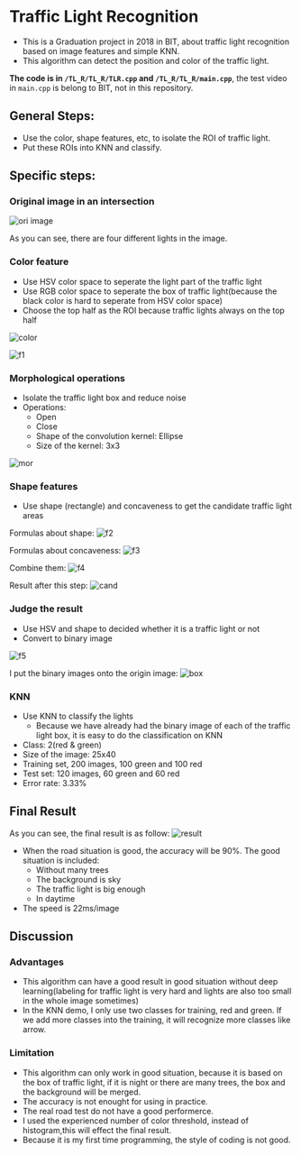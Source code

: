 # Traffic Light Recognition
* This is a Graduation project in 2018 in BIT, about traffic light recognition based on image features and simple KNN.
* This algorithm can detect the position and color of the traffic light.

**The code is in ``/TL_R/TL_R/TLR.cpp`` and ``/TL_R/TL_R/main.cpp``**, the test video in ``main.cpp`` is belong to BIT, not in this repository.


## General Steps:
* Use the color, shape features, etc, to isolate the ROI of traffic light.
* Put these ROIs into KNN and classify.

## Specific steps:
### Original image in an intersection
![ori image](res/1.jpg)

As you can see, there are four different lights in the image.

### Color feature
* Use HSV color space to seperate the light part of the traffic light
* Use RGB color space to seperate the box of traffic light(because the black color is hard to seperate from HSV color space)
* Choose the top half as the ROI because traffic lights always on the top half

![color](res/2.jpg)

![f1](res/f1.jpg)

### Morphological operations
* Isolate the traffic light box and reduce noise
* Operations:
	* Open
	* Close 
	* Shape of the convolution kernel: Ellipse
	* Size of the kernel: 3x3

![mor](res/3.jpg)

### Shape features
* Use shape (rectangle) and concaveness to get the candidate traffic light areas


Formulas about shape:
![f2](res/f2.jpg)

Formulas about concaveness:
![f3](res/f3.jpg)

Combine them:
![f4](res/f4.jpg)

Result after this step:
![cand](res/4.jpg)


### Judge the result
* Use HSV and shape to decided whether it is a traffic light or not
* Convert to binary image

![f5](res/f5.jpg)

I put the binary images onto the origin image:
![box](res/5.jpg)


### KNN
* Use KNN to classify the lights
	* Because we have already had the binary image of each of the traffic light box, it is easy to do the classification on KNN
* Class: 2(red & green)
* Size of the image: 25x40
* Training set, 200 images, 100 green and 100 red
* Test set: 120 images, 60 green and 60 red
* Error rate: 3.33%


## Final Result
As you can see, the final result is as follow:
![result](res/6.jpg)

* When the road situation is good, the accuracy will be 90%. The good situation is included:
	* Without many trees
	* The background is sky
	* The traffic light is big enough
	* In daytime
* The speed is 22ms/image


## Discussion
### Advantages
* This algorithm can have a good result in good situation without deep learning(labeling for traffic light is very hard and lights are also too small in the whole image sometimes)
* In the KNN demo, I only use two classes for training, red and green. If we add more classes into the training, it will recognize more classes like arrow.

### Limitation
* This algorithm can only work in good situation, because it is based on the box of traffic light, if it is night or there are many trees, the box and the background will be merged.
* The accuracy is not enought for using in practice.
* The real road test do not have a good performerce.
* I used the experienced number of color threshold, instead of histogram,this will effect the final result.
* Because it is my first time programming, the style of coding is not good.
